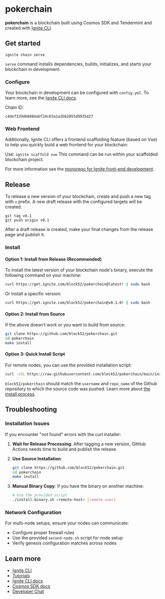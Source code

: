 # pokerchain
**pokerchain** is a blockchain built using Cosmos SDK and Tendermint and created with [Ignite CLI](https://ignite.com/cli).

## Get started

```
ignite chain serve
```

`serve` command installs dependencies, builds, initializes, and starts your blockchain in development.

### Configure

Your blockchain in development can be configured with `config.yml`. To learn more, see the [Ignite CLI docs](https://docs.ignite.com).

Chain ID:
```text
c4def329d68084abf24c63a1a2bb2055d9935d27
```

### Web Frontend

Additionally, Ignite CLI offers a frontend scaffolding feature (based on Vue) to help you quickly build a web frontend for your blockchain:

Use: `ignite scaffold vue`
This command can be run within your scaffolded blockchain project.


For more information see the [monorepo for Ignite front-end development](https://github.com/ignite/web).

## Release
To release a new version of your blockchain, create and push a new tag with `v` prefix. A new draft release with the configured targets will be created.

```
git tag v0.1
git push origin v0.1
```

After a draft release is created, make your final changes from the release page and publish it.

### Install

#### Option 1: Install from Release (Recommended)
To install the latest version of your blockchain node's binary, execute the following command on your machine:

```bash
curl https://get.ignite.com/block52/pokerchain@latest! | sudo bash
```

Or install a specific version:
```bash
curl https://get.ignite.com/block52/pokerchain@v0.1.0! | sudo bash
```

#### Option 2: Install from Source
If the above doesn't work or you want to build from source:

```bash
git clone https://github.com/block52/pokerchain.git
cd pokerchain
make install
```

#### Option 3: Quick Install Script
For remote nodes, you can use the provided installation script:

```bash
curl -sSL https://raw.githubusercontent.com/block52/pokerchain/main/install-from-source.sh | bash
```

`block52/pokerchain` should match the `username` and `repo_name` of the Github repository to which the source code was pushed. Learn more about [the install process](https://github.com/allinbits/starport-installer).

## Troubleshooting

### Installation Issues

If you encounter "not found" errors with the curl installer:

1. **Wait for Release Processing**: After tagging a new version, GitHub Actions needs time to build and publish the release.

2. **Use Source Installation**: 
   ```bash
   git clone https://github.com/block52/pokerchain.git
   cd pokerchain
   make install
   ```

3. **Manual Binary Copy**: If you have the binary on another machine:
   ```bash
   # Use the provided script
   ./install-binary.sh <remote-host> [remote-user]
   ```

### Network Configuration

For multi-node setups, ensure your nodes can communicate:
- Configure proper firewall rules
- Use the provided `second-node.sh` script for node setup
- Verify genesis configuration matches across nodes

## Learn more

- [Ignite CLI](https://ignite.com/cli)
- [Tutorials](https://docs.ignite.com/guide)
- [Ignite CLI docs](https://docs.ignite.com)
- [Cosmos SDK docs](https://docs.cosmos.network)
- [Developer Chat](https://discord.gg/ignite)
